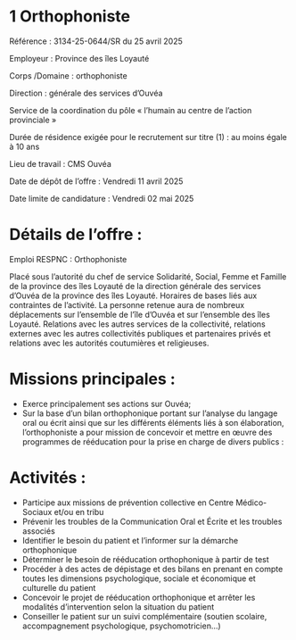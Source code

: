 # 1 Orthophoniste

Référence : 3134-25-0644/SR du 25 avril 2025

Employeur : Province des îles Loyauté

Corps /Domaine : orthophoniste

Direction : générale des services d’Ouvéa

Service de la coordination du pôle « l’humain au centre de l’action provinciale »

Durée de résidence exigée pour le recrutement sur titre (1) : au moins égale à 10 ans

Lieu de travail : CMS Ouvéa

Date de dépôt de l’offre : Vendredi 11 avril 2025

Date limite de candidature : Vendredi 02 mai 2025

# Détails de l’offre :

Emploi RESPNC : Orthophoniste

Placé sous l’autorité du chef de service Solidarité, Social, Femme et Famille de la province des îles Loyauté de la direction générale des services d’Ouvéa de la province des îles Loyauté. Horaires de bases liés aux contraintes de l’activité. La personne retenue aura de nombreux déplacements sur l’ensemble de l’île d’Ouvéa et sur l’ensemble des îles Loyauté. Relations avec les autres services de la collectivité, relations externes avec les autres collectivités publiques et partenaires privés et relations avec les autorités coutumières et religieuses.

# Missions principales :

- Exerce principalement ses actions sur Ouvéa;
- Sur la base d’un bilan orthophonique portant sur l’analyse du langage oral ou écrit ainsi que sur les différents éléments liés à son élaboration, l’orthophoniste a pour mission de concevoir et mettre en œuvre des programmes de rééducation pour la prise en charge de divers publics :

# Activités :

- Participe aux missions de prévention collective en Centre Médico-Sociaux et/ou en tribu
- Prévenir les troubles de la Communication Oral et Écrite et les troubles associés
- Identifier le besoin du patient et l’informer sur la démarche orthophonique
- Déterminer le besoin de rééducation orthophonique à partir de test
- Procéder à des actes de dépistage et des bilans en prenant en compte toutes les dimensions psychologique, sociale et économique et culturelle du patient
- Concevoir le projet de rééducation orthophonique et arrêter les modalités d’intervention selon la situation du patient
- Conseiller le patient sur un suivi complémentaire (soutien scolaire, accompagnement psychologique, psychomotricien…)